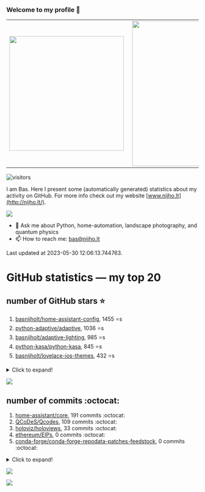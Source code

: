 ### Welcome to my profile 👋

<center>
  <table>
    <tr>
        <td><img width="300px" align="left" src="https://github-readme-stats.vercel.app/api/top-langs/?username=basnijholt&hide=TeX,Jupyter%20Notebook&layout=compact&theme=radical" /></td>
        <td><img align='right' src="https://github-readme-stats.vercel.app/api?username=basnijholt&show_icons=true&theme=radical" width="380"></td>
    </tr>
  </table>
</center>

![visitors](https://visitor-badge.glitch.me/badge?page_id=basnijholt.visitor-badge)

I am Bas. Here I present some (automatically generated) statistics about my activity on GitHub. For more info check out my website [www.nijho.lt](http://nijho.lt/).

![](https://www.nijho.lt/authors/admin/avatar_hu9e60e4b9bc120dfb6a666009f2878da6_182107_250x250_fill_q90_lanczos_center.jpg)

- 💬 Ask me about Python, home-automation, landscape photography, and quantum physics
- 📫 How to reach me: bas@nijho.lt

Last updated at 2023-05-30 12:06:13.744763.

# GitHub statistics — my top 20

## number of GitHub stars ⭐️

1. [basnijholt/home-assistant-config](https://github.com/basnijholt/home-assistant-config/), 1455 ⭐️s
2. [python-adaptive/adaptive](https://github.com/python-adaptive/adaptive/), 1036 ⭐️s
3. [basnijholt/adaptive-lighting](https://github.com/basnijholt/adaptive-lighting/), 985 ⭐️s
4. [python-kasa/python-kasa](https://github.com/python-kasa/python-kasa/), 845 ⭐️s
5. [basnijholt/lovelace-ios-themes](https://github.com/basnijholt/lovelace-ios-themes/), 432 ⭐️s
<details><summary>Click to expand!</summary>

6. [basnijholt/lovelace-ios-dark-mode-theme](https://github.com/basnijholt/lovelace-ios-dark-mode-theme/), 410 ⭐️s
7. [basnijholt/miflora](https://github.com/basnijholt/miflora/), 360 ⭐️s
8. [basnijholt/rsync-time-machine.py](https://github.com/basnijholt/rsync-time-machine.py/), 287 ⭐️s
9. [topocm/topocm_content](https://github.com/topocm/topocm_content/), 240 ⭐️s
10. [basnijholt/home-assistant-streamdeck-yaml](https://github.com/basnijholt/home-assistant-streamdeck-yaml/), 106 ⭐️s
11. [basnijholt/home-assistant-macbook-touch-bar](https://github.com/basnijholt/home-assistant-macbook-touch-bar/), 92 ⭐️s
12. [kwant-project/kwant](https://github.com/kwant-project/kwant/), 73 ⭐️s
13. [basnijholt/markdown-code-runner](https://github.com/basnijholt/markdown-code-runner/), 70 ⭐️s
14. [basnijholt/home-assistant-streamdeck-yaml-addon](https://github.com/basnijholt/home-assistant-streamdeck-yaml-addon/), 42 ⭐️s
15. [basnijholt/aiokef](https://github.com/basnijholt/aiokef/), 28 ⭐️s
16. [basnijholt/thesis-cover](https://github.com/basnijholt/thesis-cover/), 25 ⭐️s
17. [basnijholt/instacron](https://github.com/basnijholt/instacron/), 19 ⭐️s
18. [basnijholt/adaptive-scheduler](https://github.com/basnijholt/adaptive-scheduler/), 17 ⭐️s
19. [basnijholt/addon-otmonitor](https://github.com/basnijholt/addon-otmonitor/), 14 ⭐️s
20. [kwant-project/kwant-tutorial-2016](https://github.com/kwant-project/kwant-tutorial-2016/), 13 ⭐️s

</details>

![](https://github.com/basnijholt/basnijholt/raw/main/stars_over_time.png)

## number of commits :octocat:

1. [home-assistant/core](https://github.com/home-assistant/core/), 191 commits :octocat:
2. [QCoDeS/Qcodes](https://github.com/QCoDeS/Qcodes/), 109 commits :octocat:
3. [holoviz/holoviews](https://github.com/holoviz/holoviews/), 33 commits :octocat:
4. [ethereum/EIPs](https://github.com/ethereum/EIPs/), 0 commits :octocat:
5. [conda-forge/conda-forge-repodata-patches-feedstock](https://github.com/conda-forge/conda-forge-repodata-patches-feedstock/), 0 commits :octocat:
<details><summary>Click to expand!</summary>

6. [basnijholt/azure-agent-jupyter-minimal-notebook](https://github.com/basnijholt/azure-agent-jupyter-minimal-notebook/), 0 commits :octocat:
7. [conda-forge/staged-recipes](https://github.com/conda-forge/staged-recipes/), 0 commits :octocat:
8. [NVIDIA/ipyparaview](https://github.com/NVIDIA/ipyparaview/), 0 commits :octocat:
9. [conda-forge/adaptive-feedstock](https://github.com/conda-forge/adaptive-feedstock/), 0 commits :octocat:
10. [conda-forge/ipyparallel-feedstock](https://github.com/conda-forge/ipyparallel-feedstock/), 0 commits :octocat:
11. [Juvawa/HomeAssistant9292OvApiSensor](https://github.com/Juvawa/HomeAssistant9292OvApiSensor/), 0 commits :octocat:
12. [codechimp-org/ha-menu](https://github.com/codechimp-org/ha-menu/), 0 commits :octocat:
13. [conda-forge/scotch-feedstock](https://github.com/conda-forge/scotch-feedstock/), 0 commits :octocat:
14. [basnijholt/versioningit_fail](https://github.com/basnijholt/versioningit_fail/), 0 commits :octocat:
15. [agkozak/zsh-z](https://github.com/agkozak/zsh-z/), 0 commits :octocat:
16. [conda-forge/adaptive-scheduler-feedstock](https://github.com/conda-forge/adaptive-scheduler-feedstock/), 0 commits :octocat:
17. [basnijholt/pfapack](https://github.com/basnijholt/pfapack/), 0 commits :octocat:
18. [microsoft/azure-pipelines-agent](https://github.com/microsoft/azure-pipelines-agent/), 0 commits :octocat:
19. [conda-forge/opencensus-feedstock](https://github.com/conda-forge/opencensus-feedstock/), 0 commits :octocat:
20. [basnijholt/molecular-dynamics-Python](https://github.com/basnijholt/molecular-dynamics-Python/), 0 commits :octocat:

</details>

![](https://github.com/basnijholt/basnijholt/raw/main/commits_per_hour.png)

![](https://github.com/basnijholt/basnijholt/raw/main/commits_per_weekday.png)

